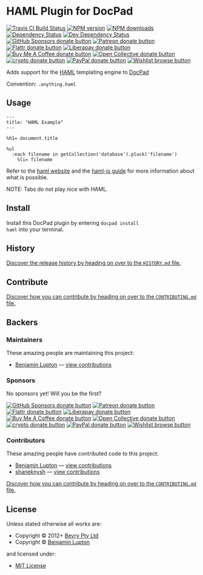<!-- TITLE/ -->

<h1>HAML Plugin for DocPad</h1>

<!-- /TITLE -->


<!-- BADGES/ -->

<span class="badge-travisci"><a href="http://travis-ci.com/docpad/docpad-plugin-haml" title="Check this project's build status on TravisCI"><img src="https://img.shields.io/travis/com/docpad/docpad-plugin-haml/master.svg" alt="Travis CI Build Status" /></a></span>
<span class="badge-npmversion"><a href="https://npmjs.org/package/docpad-plugin-haml" title="View this project on NPM"><img src="https://img.shields.io/npm/v/docpad-plugin-haml.svg" alt="NPM version" /></a></span>
<span class="badge-npmdownloads"><a href="https://npmjs.org/package/docpad-plugin-haml" title="View this project on NPM"><img src="https://img.shields.io/npm/dm/docpad-plugin-haml.svg" alt="NPM downloads" /></a></span>
<span class="badge-daviddm"><a href="https://david-dm.org/docpad/docpad-plugin-haml" title="View the status of this project's dependencies on DavidDM"><img src="https://img.shields.io/david/docpad/docpad-plugin-haml.svg" alt="Dependency Status" /></a></span>
<span class="badge-daviddmdev"><a href="https://david-dm.org/docpad/docpad-plugin-haml#info=devDependencies" title="View the status of this project's development dependencies on DavidDM"><img src="https://img.shields.io/david/dev/docpad/docpad-plugin-haml.svg" alt="Dev Dependency Status" /></a></span>
<br class="badge-separator" />
<span class="badge-githubsponsors"><a href="https://github.com/sponsors/balupton" title="Donate to this project using GitHub Sponsors"><img src="https://img.shields.io/badge/github-donate-yellow.svg" alt="GitHub Sponsors donate button" /></a></span>
<span class="badge-patreon"><a href="https://patreon.com/bevry" title="Donate to this project using Patreon"><img src="https://img.shields.io/badge/patreon-donate-yellow.svg" alt="Patreon donate button" /></a></span>
<span class="badge-flattr"><a href="https://flattr.com/profile/balupton" title="Donate to this project using Flattr"><img src="https://img.shields.io/badge/flattr-donate-yellow.svg" alt="Flattr donate button" /></a></span>
<span class="badge-liberapay"><a href="https://liberapay.com/bevry" title="Donate to this project using Liberapay"><img src="https://img.shields.io/badge/liberapay-donate-yellow.svg" alt="Liberapay donate button" /></a></span>
<span class="badge-buymeacoffee"><a href="https://buymeacoffee.com/balupton" title="Donate to this project using Buy Me A Coffee"><img src="https://img.shields.io/badge/buy%20me%20a%20coffee-donate-yellow.svg" alt="Buy Me A Coffee donate button" /></a></span>
<span class="badge-opencollective"><a href="https://opencollective.com/bevry" title="Donate to this project using Open Collective"><img src="https://img.shields.io/badge/open%20collective-donate-yellow.svg" alt="Open Collective donate button" /></a></span>
<span class="badge-crypto"><a href="https://bevry.me/crypto" title="Donate to this project using Cryptocurrency"><img src="https://img.shields.io/badge/crypto-donate-yellow.svg" alt="crypto donate button" /></a></span>
<span class="badge-paypal"><a href="https://bevry.me/paypal" title="Donate to this project using Paypal"><img src="https://img.shields.io/badge/paypal-donate-yellow.svg" alt="PayPal donate button" /></a></span>
<span class="badge-wishlist"><a href="https://bevry.me/wishlist" title="Buy an item on our wishlist for us"><img src="https://img.shields.io/badge/wishlist-donate-yellow.svg" alt="Wishlist browse button" /></a></span>

<!-- /BADGES -->


Adds support for the [HAML](http://haml.info/) templating engine to [DocPad](https://docpad.org)

Convention:  `.anything.haml`





## Usage

``` haml
---
title: "HAML Example"
---

%h1= document.title

%ul
  :each filename in getCollection('database').pluck('filename')
    %li= filename
```

Refer to the [haml website](http://haml.info) and the [haml-js guide](https://github.com/creationix/haml-js#executable-javascript-not-output) for more information about what is possible.

NOTE: Tabs do not play nice with HAML.


<!-- INSTALL/ -->

<h2>Install</h2>

Install this DocPad plugin by entering <code>docpad install haml</code> into your terminal.

<!-- /INSTALL -->


<!-- HISTORY/ -->

<h2>History</h2>

<a href="https://github.com/docpad/docpad-plugin-haml/blob/master/HISTORY.md#files">Discover the release history by heading on over to the <code>HISTORY.md</code> file.</a>

<!-- /HISTORY -->


<!-- CONTRIBUTE/ -->

<h2>Contribute</h2>

<a href="https://github.com/docpad/docpad-plugin-haml/blob/master/CONTRIBUTING.md#files">Discover how you can contribute by heading on over to the <code>CONTRIBUTING.md</code> file.</a>

<!-- /CONTRIBUTE -->


<!-- BACKERS/ -->

<h2>Backers</h2>

<h3>Maintainers</h3>

These amazing people are maintaining this project:

<ul><li><a href="https://balupton.com">Benjamin Lupton</a> — <a href="https://github.com/docpad/docpad-plugin-haml/commits?author=balupton" title="View the GitHub contributions of Benjamin Lupton on repository docpad/docpad-plugin-haml">view contributions</a></li></ul>

<h3>Sponsors</h3>

No sponsors yet! Will you be the first?

<span class="badge-githubsponsors"><a href="https://github.com/sponsors/balupton" title="Donate to this project using GitHub Sponsors"><img src="https://img.shields.io/badge/github-donate-yellow.svg" alt="GitHub Sponsors donate button" /></a></span>
<span class="badge-patreon"><a href="https://patreon.com/bevry" title="Donate to this project using Patreon"><img src="https://img.shields.io/badge/patreon-donate-yellow.svg" alt="Patreon donate button" /></a></span>
<span class="badge-flattr"><a href="https://flattr.com/profile/balupton" title="Donate to this project using Flattr"><img src="https://img.shields.io/badge/flattr-donate-yellow.svg" alt="Flattr donate button" /></a></span>
<span class="badge-liberapay"><a href="https://liberapay.com/bevry" title="Donate to this project using Liberapay"><img src="https://img.shields.io/badge/liberapay-donate-yellow.svg" alt="Liberapay donate button" /></a></span>
<span class="badge-buymeacoffee"><a href="https://buymeacoffee.com/balupton" title="Donate to this project using Buy Me A Coffee"><img src="https://img.shields.io/badge/buy%20me%20a%20coffee-donate-yellow.svg" alt="Buy Me A Coffee donate button" /></a></span>
<span class="badge-opencollective"><a href="https://opencollective.com/bevry" title="Donate to this project using Open Collective"><img src="https://img.shields.io/badge/open%20collective-donate-yellow.svg" alt="Open Collective donate button" /></a></span>
<span class="badge-crypto"><a href="https://bevry.me/crypto" title="Donate to this project using Cryptocurrency"><img src="https://img.shields.io/badge/crypto-donate-yellow.svg" alt="crypto donate button" /></a></span>
<span class="badge-paypal"><a href="https://bevry.me/paypal" title="Donate to this project using Paypal"><img src="https://img.shields.io/badge/paypal-donate-yellow.svg" alt="PayPal donate button" /></a></span>
<span class="badge-wishlist"><a href="https://bevry.me/wishlist" title="Buy an item on our wishlist for us"><img src="https://img.shields.io/badge/wishlist-donate-yellow.svg" alt="Wishlist browse button" /></a></span>

<h3>Contributors</h3>

These amazing people have contributed code to this project:

<ul><li><a href="https://balupton.com">Benjamin Lupton</a> — <a href="https://github.com/docpad/docpad-plugin-haml/commits?author=balupton" title="View the GitHub contributions of Benjamin Lupton on repository docpad/docpad-plugin-haml">view contributions</a></li>
<li><a href="https://github.com/shaneknysh">shaneknysh</a> — <a href="https://github.com/docpad/docpad-plugin-haml/commits?author=shaneknysh" title="View the GitHub contributions of shaneknysh on repository docpad/docpad-plugin-haml">view contributions</a></li></ul>

<a href="https://github.com/docpad/docpad-plugin-haml/blob/master/CONTRIBUTING.md#files">Discover how you can contribute by heading on over to the <code>CONTRIBUTING.md</code> file.</a>

<!-- /BACKERS -->


<!-- LICENSE/ -->

<h2>License</h2>

Unless stated otherwise all works are:

<ul><li>Copyright &copy; 2012+ <a href="http://bevry.me">Bevry Pty Ltd</a></li>
<li>Copyright &copy; <a href="https://balupton.com">Benjamin Lupton</a></li></ul>

and licensed under:

<ul><li><a href="http://spdx.org/licenses/MIT.html">MIT License</a></li></ul>

<!-- /LICENSE -->
